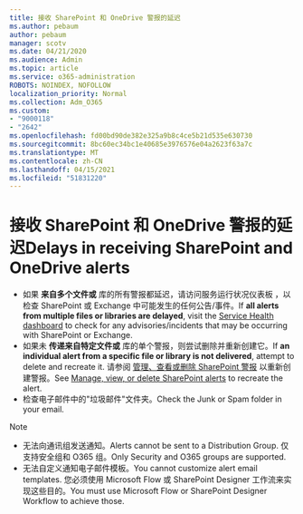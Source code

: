 ```yaml
---
title: 接收 SharePoint 和 OneDrive 警报的延迟
ms.author: pebaum
author: pebaum
manager: scotv
ms.date: 04/21/2020
ms.audience: Admin
ms.topic: article
ms.service: o365-administration
ROBOTS: NOINDEX, NOFOLLOW
localization_priority: Normal
ms.collection: Adm_O365
ms.custom:
- "9000118"
- "2642"
ms.openlocfilehash: fd00bd90de382e325a9b8c4ce5b21d535e630730
ms.sourcegitcommit: 8bc60ec34bc1e40685e3976576e04a2623f63a7c
ms.translationtype: MT
ms.contentlocale: zh-CN
ms.lasthandoff: 04/15/2021
ms.locfileid: "51831220"
---
```

# <a name="delays-in-receiving-sharepoint-and-onedrive-alerts"></a><span data-ttu-id="c8bc9-102">接收 SharePoint 和 OneDrive 警报的延迟</span><span class="sxs-lookup"><span data-stu-id="c8bc9-102">Delays in receiving SharePoint and OneDrive alerts</span></span>

- <span data-ttu-id="c8bc9-103">如果 **来自多个文件或** 库的所有警报都延迟，请访问服务运行状况仪表板 [](https://portal.office.com/adminportal/home?ref=/servicehealth)，以检查 SharePoint 或 Exchange 中可能发生的任何公告/事件。</span><span class="sxs-lookup"><span data-stu-id="c8bc9-103">If **all alerts from multiple files or libraries are delayed**, visit the [Service Health dashboard](https://portal.office.com/adminportal/home?ref=/servicehealth) to check for any advisories/incidents that may be occurring with SharePoint or Exchange.</span></span>
- <span data-ttu-id="c8bc9-104">如果未 **传递来自特定文件或** 库的单个警报，则尝试删除并重新创建它。</span><span class="sxs-lookup"><span data-stu-id="c8bc9-104">If **an individual alert from a specific file or library is not delivered**, attempt to delete and recreate it.</span></span> <span data-ttu-id="c8bc9-105">请参阅 [管理、查看或删除 SharePoint 警报](https://support.microsoft.com/office/99dfb19c-9a90-4a8c-aba1-aa8c8afb0de2) 以重新创建警报。</span><span class="sxs-lookup"><span data-stu-id="c8bc9-105">See [Manage, view, or delete SharePoint alerts](https://support.microsoft.com/office/99dfb19c-9a90-4a8c-aba1-aa8c8afb0de2) to recreate the alert.</span></span>
- <span data-ttu-id="c8bc9-106">检查电子邮件中的"垃圾邮件"文件夹。</span><span class="sxs-lookup"><span data-stu-id="c8bc9-106">Check the Junk or Spam folder in your email.</span></span>

> [!NOTE]
> - <span data-ttu-id="c8bc9-107">无法向通讯组发送通知。</span><span class="sxs-lookup"><span data-stu-id="c8bc9-107">Alerts cannot be sent to a Distribution Group.</span></span> <span data-ttu-id="c8bc9-108">仅支持安全组和 O365 组。</span><span class="sxs-lookup"><span data-stu-id="c8bc9-108">Only Security and O365 groups are supported.</span></span>
> - <span data-ttu-id="c8bc9-109">无法自定义通知电子邮件模板。</span><span class="sxs-lookup"><span data-stu-id="c8bc9-109">You cannot customize alert email templates.</span></span> <span data-ttu-id="c8bc9-110">您必须使用 Microsoft Flow 或 SharePoint Designer 工作流来实现这些目的。</span><span class="sxs-lookup"><span data-stu-id="c8bc9-110">You must use Microsoft Flow or SharePoint Designer Workflow to achieve those.</span></span>
